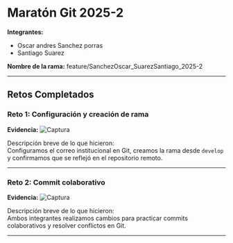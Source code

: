 # Maratón Git 2025-2

**Integrantes:**
- Oscar andres Sanchez porras
- Santiago Suarez

**Nombre de la rama:** feature/SanchezOscar_SuarezSantiago_2025-2

---

## Retos Completados

### Reto 1: Configuración y creación de rama
**Evidencia:**
![Captura](imagenes/reto1_config.png)

Descripción breve de lo que hicieron:  
Configuramos el correo institucional en Git, creamos la rama desde `develop` y confirmamos que se reflejó en el repositorio remoto.

---

### Reto 2: Commit colaborativo
**Evidencia:**
![Captura](imagenes/reto2_log.png)

Descripción breve de lo que hicieron:  
Ambos integrantes realizamos cambios para practicar commits colaborativos y resolver conflictos en Git.

---
